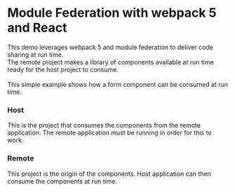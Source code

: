 # Module Federation with webpack 5 and React

This demo leverages webpack 5 and module federation to deliver code sharing at run time. </br>
The remote project makes a library of components available at run time ready for the host project to consume.
</br>
</br>
This simple example shows how a form component can be consumed at run time.

### Host

This is the project that consumes the components from the remote application.
The remote application must be running in order for this to work.

### Remote

This project is the origin of the components. Host application can then consume the components at run time.
